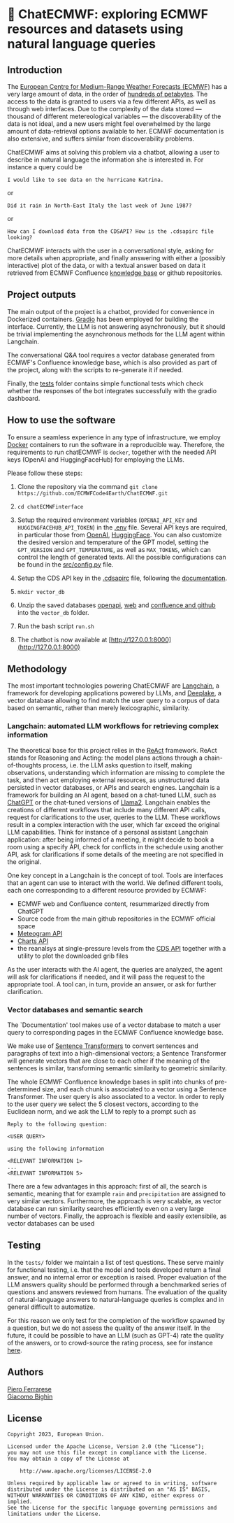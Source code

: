 # 🚀 ChatECMWF: exploring ECMWF resources and datasets using natural language queries

## Introduction

The [European Centre for Medium-Range Weather Forecasts (ECMWF)](https://www.ecmwf.int) has a very large amount of data, in the order of [hundreds of petabytes](https://www.ecmwf.int/en/about/media-centre/key-facts-and-figures). The access to the data is granted to users via a few different APIs, as well as through web interfaces. Due to the complexity of the data stored — thousand of different metereological variables — the discoverability of the data is not ideal, and a new users might feel overwhelmed by the large amount of data-retrieval options available to her. ECMWF documentation is also extensive, and suffers similar from discoverability problems.

ChatECMWF aims at solving this problem via a chatbot, allowing a user to describe in natural language the information she is interested in. For instance a query could be

    I would like to see data on the hurricane Katrina.

or

    Did it rain in North-East Italy the last week of June 1987?

or

    How can I download data from the CDSAPI? How is the .cdsapirc file looking? 


ChatECMWF interacts with the user in a conversational style, asking for more details when appropriate, and finally answering with either a (possibly interactive) plot of the data, or with a textual answer based on data it retrieved from ECMWF Confluence [knowledge base](https://confluence.ecmwf.int) or github repositories.

## Project outputs

The main output of the project is a chatbot, provided for convenience in Dockerized containers. [Gradio](https://www.gradio.app/) has been employed for building the interface. Currently, the LLM is not answering asynchronously, but it should be trivial implementing the asynchronous methods for the LLM agent within Langchain.

The conversational Q&A tool requires a vector database generated from ECMWF's Confluence knowledge base, which is also provided as part of the project, along with the scripts to re-generate it if needed.

Finally, the [tests](/tests) folder contains simple functional tests which check whether the responses of the bot integrates successfully with the gradio dashboard.

## How to use the software

To ensure a seamless experience in any type of infrastructure, we employ [Docker](https://www.docker.com) containers to run the software in a reproducible way. Therefore, the requirements to run chatECMWF is ```docker```, together with the needed API keys (OpenAI and HuggingFaceHub) for employing the LLMs.

Please follow these steps:

1. Clone the repository via the command ```git clone https://github.com/ECMWFCode4Earth/ChatECMWF.git```

2. ```cd chatECMWFinterface```

3. Setup the required environment variables (```OPENAI_API_KEY``` and ```HUGGINGFACEHUB_API_TOKEN```) in the [.env](.env) file. Several API keys are required, in particular those from [OpenAI](https://openai.com/blog/openai-api), [HuggingFace](https://huggingface.co/docs/huggingface_hub/v0.5.1/en/package_reference/hf_api). You can also customize the desired version and temperature of the GPT model, setting the ```GPT_VERSION``` and ```GPT_TEMPERATURE```, as well as ```MAX_TOKENS```, which can control the length of generated texts. All the possible configurations can be found in the [src/config.py](src/config.py) file.

4. Setup the CDS API key in the [.cdsapirc](.cdsapirc) file, following the [documentation](https://cds.climate.copernicus.eu/api-how-to).

5. ```mkdir vector_db```

6. Unzip the saved databases [openapi](https://sciscry-my.sharepoint.com/:u:/g/personal/piero_sciscry_ai/Eb_QXGOxnxdCuqmgqdX2AoYBE0i-JiNh9TRNTRi1cjd44Q?e=nBTqBt), [web](https://sciscry-my.sharepoint.com/:u:/g/personal/piero_sciscry_ai/EWjSkmq3BdZKr49H4-1DU3gB0a0_Jupxz3qOpPwnek3efw?e=gLnQI3) and [confluence and github](https://sciscry-my.sharepoint.com/:u:/g/personal/piero_sciscry_ai/EWjSkmq3BdZKr49H4-1DU3gB0a0_Jupxz3qOpPwnek3efw?e=gLnQI3) into the ```vector_db``` folder.

7. Run the bash script ```run.sh```

8. The chatbot is now available at [http://127.0.0.1:8000](http://127.0.0.1:8000)


## Methodology

The most important technologies powering ChatECMWF are [Langchain](https://www.langchain.com), a framework for developing applications powered by LLMs, and [Deeplake](https://www.deeplake.ai), a vector database allowing to find match the user query to a corpus of data based on semantic, rather than merely lexicographic, similarity.

### Langchain: automated LLM workflows for retrieving complex information

The theoretical base for this project relies in the [ReAct](https://arxiv.org/abs/2210.03629) framework. ReAct stands for Reasoning and Acting: the model plans actions through a chain-of-thoughts process, i.e. the LLM asks question to itself, making observations, understanding which information are missing to complete the task, and then act employing external resources, as unstructured data persisted in vector databases, or APIs and search engines. 
Langchain is a framework for building an AI agent, based on a chat-tuned LLM, such as [ChatGPT](https://chat.openai.com) or the chat-tuned versions of [Llama2](https://ai.meta.com/llama/). Langchain enables the creations of different workflows that include many different API calls, request for clarifications to the user, queries to the LLM. These workflows result in a complex interaction with the user, which far exceed the original LLM capabilities. Think for instance of a personal assistant Langchain application: after being informed of a meeting, it might decide to book a room using a specify API, check for conflicts in the schedule using another API, ask for clarifications if some details of the meeting are not specified in the original.

One key concept in a Langchain is the concept of tool. Tools are interfaces that an agent can use to interact with the world. We defined different tools, each one corresponding to a different resource provided by ECMWF:

- ECMWF web and Confluence content, resummarized directly from ChatGPT
- Source code from the main github repositories in the ECMWF official space
- [Meteogram API](https://www.ecmwf.int/sites/default/files/elibrary/2017/17307-eccharts-and-web-services-update.pdf)
- [Charts API](https://charts.ecmwf.int)
- the reanalsys at single-pressure levels from the [CDS API](https://cds.climate.copernicus.eu/#!/home) together with a utility to plot the downloaded grib files

As the user interacts with the AI agent, the queries are analyzed, the agent will ask for clarifications if needed, and it will pass the request to the appropriate tool. A tool can, in turn, provide an answer, or ask for further clarification.

### Vector databases and semantic search

The `Documentation' tool makes use of a vector database to match a user query to corresponding pages in the ECMWF Confluence knowledge base.

We make use of [Sentence Transformers](https://huggingface.co/sentence-transformers) to convert sentences and paragraphs of text into a high-dimensional vectors; a Sentence Transformer will generate vectors that are close to each other if the meaning of the sentences is similar, transforming semantic similarity to geometric similarity.

The whole ECMWF Confluence knowledge bases in split into chunks of pre-determined size, and each chunk is associated to a vector using a Sentence Transformer. The user query is also associated to a vector. In order to reply to the user query we select the 5 closest vectors, according to the Euclidean norm, and we ask the LLM to reply to a prompt such as

    Reply to the following question:
    
    <USER QUERY>
    
    using the following information
    
    <RELEVANT INFORMATION 1>
    ...
    <RELEVANT INFORMATION 5>

There are a few advantages in this approach: first of all, the search is semantic, meaning that for example `rain` and `precipitation` are assigned to very similar vectors. Furthermore, the approach is very scalable, as vector database can run similarity searches efficiently even on a very large number of vectors. Finally, the approach is flexible and easily extensibile, as vector databases can be used

## Testing

In the ``tests/`` folder we maintain a list of test questions. These serve mainly for functional testing, i.e. that the model and tools developed return a final answer, and no internal error or exception is raised. Proper evaluation of the LLM answers quality should be performed through a benchmarked series of questions and answers reviewed from humans. 
The evaluation of the quality of natural-language answers to natural-language queries is complex and in general difficult to automatize.

For this reason we only test for the completion of the workflow spawned by a question, but we do not assess the quality of the answer itself. In the future, it could be possible to have an LLM (such as GPT-4) rate the quality of the answers, or to crowd-source the rating process, see for instance [here](https://chat.lmsys.org/?arena).

## Authors

[Piero Ferrarese](mailto:piero@sciscry.ai)  
[Giacomo Bighin](mailto:bighin@gmail.com)

## License

    Copyright 2023, European Union.

    Licensed under the Apache License, Version 2.0 (the "License");
    you may not use this file except in compliance with the License.
    You may obtain a copy of the License at

        http://www.apache.org/licenses/LICENSE-2.0

    Unless required by applicable law or agreed to in writing, software
    distributed under the License is distributed on an "AS IS" BASIS,
    WITHOUT WARRANTIES OR CONDITIONS OF ANY KIND, either express or implied.
    See the License for the specific language governing permissions and
    limitations under the License.
